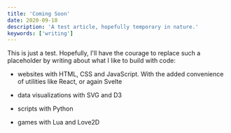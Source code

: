 ```yaml
---
title: 'Coming Soon'
date: 2020-09-10
description: 'A test article, hopefully temporary in nature.'
keywords: ['writing']
---
```


This is just a test. Hopefully, I'll have the courage to replace such a placeholder by writing about what I like to build with code:

- websites with HTML, CSS and JavaScript. With the added convenience of utilities like React, or again Svelte

- data visualizations with SVG and D3

- scripts with Python

- games with Lua and Love2D
